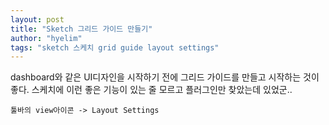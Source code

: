 ```yaml
---
layout: post
title: "Sketch 그리드 가이드 만들기"
author: "hyelim"
tags: "sketch 스케치 grid guide layout settings" 
---
```


dashboard와 같은 UI디자인을 시작하기 전에 그리드 가이드를 만들고 시작하는 것이 좋다.
스케치에 이런 좋은 기능이 있는 줄 모르고 플러그인만 찾았는데 있었군..

`툴바의 view아이콘 -> Layout Settings`


